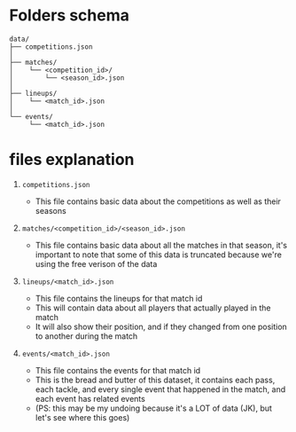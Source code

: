 # Folders schema

```
data/
├── competitions.json
│
├── matches/
│    └── <competition_id>/
│        └── <season_id>.json
│  
├── lineups/
│    └── <match_id>.json
│  
└── events/
     └── <match_id>.json
```

# files explanation

1. `competitions.json`
    * This file contains basic data about the competitions as well as their seasons

2. `matches/<competition_id>/<season_id>.json`
    * This file contains basic data about all the matches in that season, it's important to note that some of this data is truncated because we're using the free verison of the data

3. `lineups/<match_id>.json`
    * This file contains the lineups for that match id
    * This will contain data about all players that actually played in the match
    * It will also show their position, and if they changed from one position to another during the match


4. `events/<match_id>.json`
    * This file contains the events for that match id
    * This is the bread and butter of this dataset, it contains each pass, each tackle, and every single event that happened in the match, and each event has related events
    * (PS: this may be my undoing because it's a LOT of data (JK), but let's see where this goes)